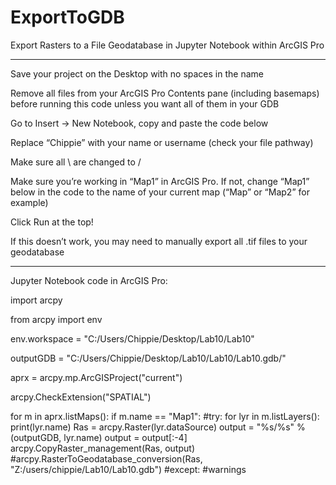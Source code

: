 # ExportToGDB
Export Rasters to a File Geodatabase in Jupyter Notebook within ArcGIS Pro

------------------------------------

Save your project on the Desktop with no spaces in the name

Remove all files from your ArcGIS Pro Contents pane (including basemaps) before running this code unless you want all of them in your GDB

Go to Insert → New Notebook, copy and paste the code below

Replace “Chippie” with your name or username (check your file pathway)

Make sure all \ are changed to /

Make sure you’re working in “Map1” in ArcGIS Pro. If not, change “Map1” below in the code to the name of your current map (“Map” or “Map2” for example)

Click Run at the top!

If this doesn’t work, you may need to manually export all .tif files to your geodatabase 

--------------------------------------------

Jupyter Notebook code in ArcGIS Pro:

import arcpy

from arcpy import env

env.workspace = "C:/Users/Chippie/Desktop/Lab10/Lab10"

outputGDB = "C:/Users/Chippie/Desktop/Lab10/Lab10/Lab10.gdb/"

aprx = arcpy.mp.ArcGISProject("current")

arcpy.CheckExtension("SPATIAL")

for m in aprx.listMaps():
    if m.name == "Map1":
        #try:
        for lyr in m.listLayers():
            print(lyr.name)
            Ras = arcpy.Raster(lyr.dataSource)
            output = "%s/%s" % (outputGDB, lyr.name)
            output = output[:-4]
            arcpy.CopyRaster_management(Ras, output)
            #arcpy.RasterToGeodatabase_conversion(Ras, "Z:/users/chippie/Lab10/Lab10.gdb")
        #except:
            #warnings
